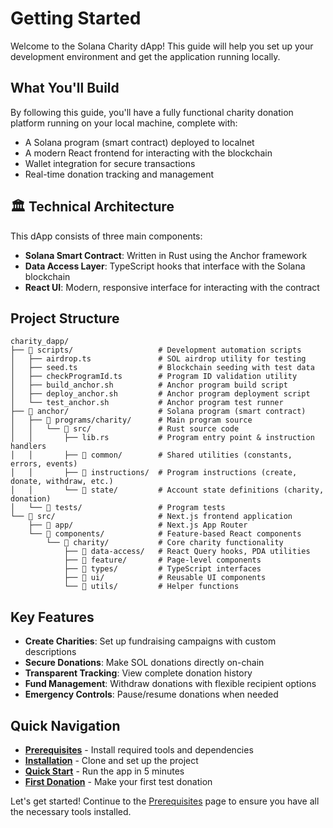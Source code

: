 # Getting Started

Welcome to the Solana Charity dApp! This guide will help you set up your development environment and get the application running locally.

## What You'll Build

By following this guide, you'll have a fully functional charity donation platform running on your local machine, complete with:

- A Solana program (smart contract) deployed to localnet
- A modern React frontend for interacting with the blockchain
- Wallet integration for secure transactions
- Real-time donation tracking and management

## 🏛️ Technical Architecture

This dApp consists of three main components:

- **Solana Smart Contract**: Written in Rust using the Anchor framework
- **Data Access Layer**: TypeScript hooks that interface with the Solana blockchain
- **React UI**: Modern, responsive interface for interacting with the contract

## Project Structure

```
charity_dapp/
├── 📁 scripts/                   # Development automation scripts
│   ├── airdrop.ts               # SOL airdrop utility for testing
│   ├── seed.ts                  # Blockchain seeding with test data
│   ├── checkProgramId.ts        # Program ID validation utility
│   ├── build_anchor.sh          # Anchor program build script
│   ├── deploy_anchor.sh         # Anchor program deployment script
│   └── test_anchor.sh           # Anchor program test runner
├── 📁 anchor/                    # Solana program (smart contract)
│   ├── 📁 programs/charity/      # Main program source
│   │   └── 📁 src/               # Rust source code
│   │       ├── lib.rs           # Program entry point & instruction handlers
│   │       ├── 📁 common/        # Shared utilities (constants, errors, events)
│   │       ├── 📁 instructions/  # Program instructions (create, donate, withdraw, etc.)
│   │       └── 📁 state/         # Account state definitions (charity, donation)
│   └── 📁 tests/                 # Program tests
└── 📁 src/                       # Next.js frontend application
    ├── 📁 app/                   # Next.js App Router
    └── 📁 components/            # Feature-based React components
        └── 📁 charity/           # Core charity functionality
            ├── 📁 data-access/   # React Query hooks, PDA utilities
            ├── 📁 feature/       # Page-level components
            ├── 📁 types/         # TypeScript interfaces
            ├── 📁 ui/            # Reusable UI components
            └── 📁 utils/         # Helper functions
```

## Key Features

- **Create Charities**: Set up fundraising campaigns with custom descriptions
- **Secure Donations**: Make SOL donations directly on-chain
- **Transparent Tracking**: View complete donation history
- **Fund Management**: Withdraw donations with flexible recipient options
- **Emergency Controls**: Pause/resume donations when needed

## Quick Navigation

- **[Prerequisites](prerequisites.md)** - Install required tools and dependencies
- **[Installation](installation.md)** - Clone and set up the project
- **[Quick Start](quick-start.md)** - Run the app in 5 minutes
- **[First Donation](first-donation.md)** - Make your first test donation

Let's get started! Continue to the [Prerequisites](prerequisites.md) page to ensure you have all the necessary tools installed.
